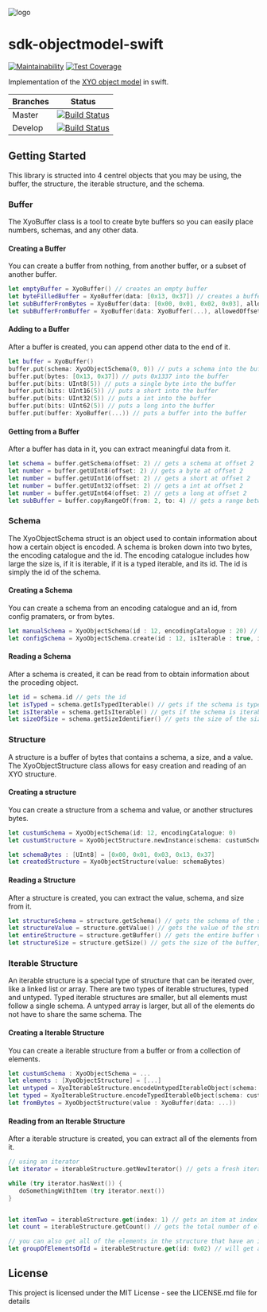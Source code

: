 [logo]: https://www.xy.company/img/home/logo_xy.png

![logo]

# sdk-objectmodel-swift

[![Maintainability](https://api.codeclimate.com/v1/badges/6b78896e372ff59eda66/maintainability)](https://codeclimate.com/repos/5c475d0a09eb2c0286007ee2/maintainability) [![Test Coverage](https://api.codeclimate.com/v1/badges/6b78896e372ff59eda66/test_coverage)](https://codeclimate.com/repos/5c475d0a09eb2c0286007ee2/test_coverage)


Implementation of the [XYO object model](https://github.com/XYOracleNetwork/spec-coreobjectmodel-tex/blob/new-scheme/tex/scheme.pdf) in swift.  

| Branches        | Status           |
| ------------- |:-------------:|
| Master      | [![Build Status](https://travis-ci.org/XYOracleNetwork/sdk-objectmodel-swift.svg?branch=master)](https://travis-ci.org/XYOracleNetwork/sdk-objectmodel-swift) |
| Develop      | [![Build Status](https://travis-ci.org/XYOracleNetwork/sdk-objectmodel-kotlin.svg?branch=swift)](https://travis-ci.org/XYOracleNetwork/sdk-objectmodel-swift)      |

## Getting Started
This library is structed into 4 centrel objects that you may be using, the buffer, the structure, the iterable structure, and the schema. 

### Buffer

The XyoBuffer class is a tool to create byte buffers so you can easily place numbers, schemas, and any other data.

#### Creating a Buffer
You can create a buffer from nothing, from another buffer, or a subset of another buffer.
```swift
let emptyBuffer = XyoBuffer() // creates an empty buffer
let byteFilledBuffer = XyoBuffer(data: [0x13, 0x37]) // creates a buffer with 0x1337 inside of it
let subBufferFromBytes = XyoBuffer(data: [0x00, 0x01, 0x02, 0x03], allowedOffset: 1, lastOffset: 3) // creates a buffer with the value 0x0102
let subBufferFromBuffer = XyoBuffer(data: XyoBuffer(...), allowedOffset: 1, lastOffset: 3) // creates a buffer with from range 1 to 2

```

#### Adding to a Buffer
After a buffer is created, you can append other data to the end of it.
```swift
let buffer = XyoBuffer()
buffer.put(schema: XyoObjectSchema(0, 0)) // puts a schema into the buffer
buffer.put(bytes: [0x13, 0x37]) // puts 0x1337 into the buffer
buffer.put(bits: UInt8(5)) // puts a single byte into the buffer
buffer.put(bits: UInt16(5)) // puts a short into the buffer
buffer.put(bits: UInt32(5)) // puts a int into the buffer
buffer.put(bits: UInt62(5)) // puts a long into the buffer
buffer.put(buffer: XyoBuffer(...)) // puts a buffer into the buffer
```

#### Getting from a Buffer
After a buffer has data in it, you can extract meaningful data from it.
```swift
let schema = buffer.getSchema(offset: 2) // gets a schema at offset 2
let number = buffer.getUInt8(offset: 2) // gets a byte at offset 2
let number = buffer.getUInt16(offset: 2) // gets a short at offset 2
let number = buffer.getUInt32(offset: 2) // gets a int at offset 2
let number = buffer.getUInt64(offset: 2) // gets a long at offset 2
let subBuffer = buffer.copyRangeOf(from: 2, to: 4) // gets a range between 2 and 4
```


### Schema
The XyoObjectSchema struct is an object used to contain information about how a certain object is encoded. A schema is broken down into two bytes, the encoding catalogue and the id. The encoding catalogue includes how large the size is, if it is iterable, if it is a typed iterable, and its id. The id is simply the id of the schema.

#### Creating a Schema
You can create a schema from an encoding catalogue and an id, from config pramaters, or from bytes.

```swift
let manualSchema = XyoObjectSchema(id : 12, encodingCatalogue : 20) // creates a schema with id 12, and encodingCatalogue 20
let configSchema = XyoObjectSchema.create(id : 12, isIterable : true, isTypedIterable: false, sizeIdentifier : XyoObjectSizes.TWO) // create an iteratble untyped schema with id 12, and a two byte size.
```

#### Reading a Schema
After a schema is created, it can be read from to obtain information about the proceding object.
```swift
let id = schema.id // gets the id
let isTyped = schema.getIsTypedIterable() // gets if the schema is typed
let isIterable = schema.getIsIterable() // gets if the schema is iterable
let sizeOfSize = schema.getSizeIdentifier() // gets the size of the size
```

### Structure
A structure is a buffer of bytes that contains a schema, a size, and a value. The XyoObjectStructure class allows for easy creation and reading of an XYO structure.

#### Creating a structure
You can create a structure from a schema and value, or another structures bytes.
```swift
let custumSchema = XyoObjectSchema(id: 12, encodingCatalogue: 0)
let custumStructure = XyoObjectStructure.newInstance(schema: custumSchema, bytes: [0x13, 0x37]) // creates a schema with the value 0x1337

let schemaBytes : [UInt8] = [0x00, 0x01, 0x03, 0x13, 0x37]
let createdStructure = XyoObjectStructure(value: schemaBytes)
```

#### Reading a Structure
After a structure is created, you can extract the value, schema, and size from it.
```swift
let structureSchema = structure.getSchema() // gets the schema of the structure
let structureValue = structure.getValue() // gets the value of the structure
let entireStructure = structure.getBuffer() // gets the entire buffer value of the structure
let structureSize = structure.getSize() // gets the size of the buffer, not including the schema
```

### Iterable Structure
An iterable structure is a special type of structure that can be iterated over, like a linked list or array. There are two types of iterable structures, typed and untyped. Typed iterable structures are smaller, but all elements must follow a single schema. A untyped array is larger, but all of the elements do not have to share the same schema. The 

#### Creating a Iterable Structure
You can create a iterable structure from a buffer or from a collection of elements.
```swift
let custumSchema : XyoObjectSchema = ...
let elements : [XyoObjectStructure] = [...]
let untyped = XyoIterableStructure.encodeUntypedIterableObject(schema: custumSchema, values: elements) // creates an untyped array of the elements
let typed = XyoIterableStructure.encodeTypedIterableObject(schema: custumSchema, values: elements) // creates an typed array of the elements
let fromBytes = XyoObjectStructure(value : XyoBuffer(data: ...))
```

#### Reading from an Iterable Structure
After a iterable structure is created, you can extract all of the elements from it.

```swift
// using an iterator
let iterator = iterableStructure.getNewIterator() // gets a fresh iterator

while (try iterator.hasNext()) {
   doSomethingWithItem (try iterator.next())
}


let itemTwo = iterableStructure.get(index: 1) // gets an item at index 1
let count = iterableStructure.getCount() // gets the total number of elements (size)

// you can also get all of the elements in the structure that have an id
let groupOfElementsOfId = iterableStructure.get(id: 0x02) // will get all the elements in the set with id: 0x02
```


## License
This project is licensed under the MIT License - see the LICENSE.md file for details
